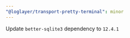 ```yaml
---
"@loglayer/transport-pretty-terminal": minor
---
```


Update `better-sqlite3` dependency to `12.4.1`
